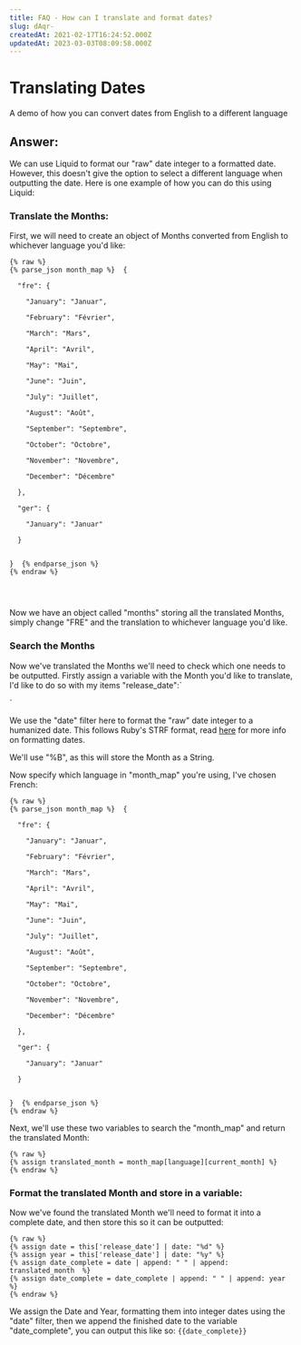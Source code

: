 ```yaml
---
title: FAQ - How can I translate and format dates?
slug: dAqr-
createdAt: 2021-02-17T16:24:52.000Z
updatedAt: 2023-03-03T08:09:58.000Z
---
```


# Translating Dates

A demo of how you can convert dates from English to a different language

## Answer:

We can use Liquid to format our "raw" date integer to a formatted date. However, this doesn't give the option to select a different language when outputting the date. Here is one example of how you can do this using Liquid:

### Translate the Months:

First, we will need to create an object of Months converted from English to whichever language you'd like:

```liquid
{% raw %}
{% parse_json month_map %}  { 

  "fre": {

    "January": "Januar",

    "February": "Février", 

    "March": "Mars",

    "April": "Avril",

    "May": "Mai",

    "June": "Juin",

    "July": "Juillet",

    "August": "Août",

    "September": "Septembre",

    "October": "Octobre",

    "November": "Novembre",

    "December": "Décembre"

  },

  "ger": {

    "January": "Januar"

  }


}  {% endparse_json %}
{% endraw %}




```

Now we have an object called "months" storing all the translated Months, simply change "FRE" and the translation to whichever language you'd like.

### Search the Months

Now we've translated the Months we'll need to check which one needs to be outputted. Firstly assign a variable with the Month you'd like to translate, I'd like to do so with my items "release\_date":\`

\`

We use the "date" filter here to format the "raw" date integer to a humanized date. This follows Ruby's STRF format, read [here](https://apidock.com/ruby/DateTime/strftime) for more info on formatting dates.

We'll use "%B", as this will store the Month as a String.

Now specify which language in "month\_map" you're using, I've chosen French:

```liquid
{% raw %}
{% parse_json month_map %}  { 

  "fre": {

    "January": "Januar",

    "February": "Février", 

    "March": "Mars",

    "April": "Avril",

    "May": "Mai",

    "June": "Juin",

    "July": "Juillet",

    "August": "Août",

    "September": "Septembre",

    "October": "Octobre",

    "November": "Novembre",

    "December": "Décembre"

  },

  "ger": {

    "January": "Januar"

  }


}  {% endparse_json %}
{% endraw %}
```

Next, we'll use these two variables to search the "month\_map" and return the translated Month:

```liquid
{% raw %}
{% assign translated_month = month_map[language][current_month] %}
{% endraw %}
```

### Format the translated Month and store in a variable:

Now we've found the translated Month we'll need to format it into a complete date, and then store this so it can be outputted:

```liquid
{% raw %}
{% assign date = this['release_date'] | date: "%d" %}
{% assign year = this['release_date'] | date: "%y" %}
{% assign date_complete = date | append: " " | append: translated_month  %}
{% assign date_complete = date_complete | append: " " | append: year %}
{% endraw %}   
```

We assign the Date and Year, formatting them into integer dates using the "date" filter, then we append the finished date to the variable "date\_complete", you can output this like so: `{{date_complete}}`
